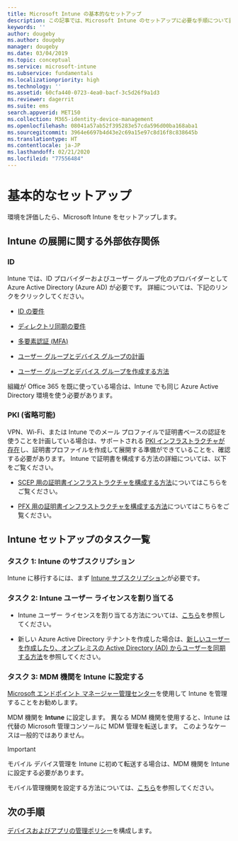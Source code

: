 ```yaml
---
title: Microsoft Intune の基本的なセットアップ
description: この記事では、Microsoft Intune のセットアップに必要な手順について説明します。
keywords: ''
author: dougeby
ms.author: dougeby
manager: dougeby
ms.date: 03/04/2019
ms.topic: conceptual
ms.service: microsoft-intune
ms.subservice: fundamentals
ms.localizationpriority: high
ms.technology: ''
ms.assetid: 60cfa440-0723-4ea0-bacf-3c5d26f9a1d3
ms.reviewer: dagerrit
ms.suite: ems
search.appverid: MET150
ms.collection: M365-identity-device-management
ms.openlocfilehash: 08041a57ab52f395283e57cda596d00ba168aba1
ms.sourcegitcommit: 3964e6697b4d43e2c69a15e97c8d16f8c838645b
ms.translationtype: HT
ms.contentlocale: ja-JP
ms.lasthandoff: 02/21/2020
ms.locfileid: "77556484"
---
```

# <a name="basic-setup"></a>基本的なセットアップ

環境を評価したら、Microsoft Intune をセットアップします。

## <a name="external-dependencies-for-an-intune-deployment"></a>Intune の展開に関する外部依存関係

### <a name="identity"></a>ID

Intune では、ID プロバイダーおよびユーザー グループ化のプロバイダーとして Azure Active Directory (Azure AD) が必要です。 詳細については、下記のリンクをクリックしてください。

- [ID の要件](https://docs.microsoft.com/azure/active-directory/active-directory-hybrid-identity-design-considerations-overview#design-considerations-overview)

- [ディレクトリ同期の要件](https://docs.microsoft.com/azure/active-directory/active-directory-hybrid-identity-design-considerations-directory-sync-requirements)

- [多要素認証 (MFA)](https://docs.microsoft.com/azure/active-directory/authentication/concept-mfa-howitworks)

- [ユーザー グループとデバイス グループの計画](users-add.md)

- [ユーザー グループとデバイス グループを作成する方法](groups-get-started.md)

組織が Office 365 を既に使っている場合は、Intune でも同じ Azure Active Directory 環境を使う必要があります。

### <a name="pki-optional"></a>PKI (省略可能)

VPN、Wi-Fi、または Intune でのメール プロファイルで証明書ベースの認証を使うことを計画している場合は、サポートされる [PKI インフラストラクチャが存在](../protect/certificates-configure.md)し、証明書プロファイルを作成して展開する準備ができていることを、確認する必要があります。 Intune で証明書を構成する方法の詳細については、以下をご覧ください。

- [SCEP 用の証明書インフラストラクチャを構成する方法](/intune/certificates-scep-configure)についてはこちらをご覧ください。

- [PFX 用の証明書インフラストラクチャを構成する方法](/intune/certficates-pfx-configure)についてはこちらをご覧ください。

## <a name="task-list-for-an-intune-setup"></a>Intune セットアップのタスク一覧

### <a name="task-1-intune-subscription"></a>タスク 1: Intune のサブスクリプション

Intune に移行するには、まず [Intune サブスクリプション](account-sign-up.md)が必要です。

### <a name="task-2-assign-intune-user-licenses"></a>タスク 2: Intune ユーザー ライセンスを割り当てる

- Intune ユーザー ライセンスを割り当てる方法については、[こちら](licenses-assign.md)を参照してください。

- 新しい Azure Active Directory テナントを作成した場合は、[新しいユーザーを作成したり、オンプレミスの Active Directory (AD) からユーザーを同期する方法](https://docs.microsoft.com/azure/active-directory/connect/active-directory-aadconnect)を参照してください。

### <a name="task-3-set-your-mdm-authority-to-intune"></a>タスク 3: MDM 機関を Intune に設定する

[Microsoft エンドポイント マネージャー管理センター](https://go.microsoft.com/fwlink/?linkid=2109431)を使用して Intune を管理することをお勧めします。

MDM 機関を **Intune** に設定します。 異なる MDM 機関を使用すると、Intune は代替の Microsoft 管理コンソールに MDM 管理を転送します。 このようなケースは一般的ではありません。

> [!IMPORTANT]
> モバイル デバイス管理を Intune に初めて転送する場合は、MDM 機関を Intune に設定する必要があります。

モバイル管理機関を設定する方法については、[こちら](mdm-authority-set.md)を参照してください。

## <a name="next-step"></a>次の手順

[デバイスおよびアプリの管理ポリシー](../migration-guide-configure-policies.md)を構成します。
